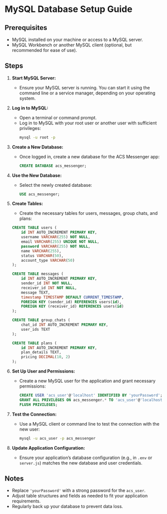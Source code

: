 # MySQL Database Setup Guide

## Prerequisites

- MySQL installed on your machine or access to a MySQL server.
- MySQL Workbench or another MySQL client (optional, but recommended for ease of use).

## Steps

1. **Start MySQL Server:**
   - Ensure your MySQL server is running. You can start it using the command line or a service manager, depending on your operating system.

2. **Log in to MySQL:**
   - Open a terminal or command prompt.
   - Log in to MySQL with your root user or another user with sufficient privileges:
     ```bash
     mysql -u root -p
     ```

3. **Create a New Database:**
   - Once logged in, create a new database for the ACS Messenger app:
     ```sql
     CREATE DATABASE acs_messenger;
     ```

4. **Use the New Database:**
   - Select the newly created database:
     ```sql
     USE acs_messenger;
     ```

5. **Create Tables:**
   - Create the necessary tables for users, messages, group chats, and plans:

   ```sql
   CREATE TABLE users (
       id INT AUTO_INCREMENT PRIMARY KEY,
       username VARCHAR(255) NOT NULL,
       email VARCHAR(255) UNIQUE NOT NULL,
       password VARCHAR(255) NOT NULL,
       name VARCHAR(255),
       status VARCHAR(50),
       account_type VARCHAR(50)
   );

   CREATE TABLE messages (
       id INT AUTO_INCREMENT PRIMARY KEY,
       sender_id INT NOT NULL,
       receiver_id INT NOT NULL,
       message TEXT,
       timestamp TIMESTAMP DEFAULT CURRENT_TIMESTAMP,
       FOREIGN KEY (sender_id) REFERENCES users(id),
       FOREIGN KEY (receiver_id) REFERENCES users(id)
   );

   CREATE TABLE group_chats (
       chat_id INT AUTO_INCREMENT PRIMARY KEY,
       user_ids TEXT
   );

   CREATE TABLE plans (
       id INT AUTO_INCREMENT PRIMARY KEY,
       plan_details TEXT,
       pricing DECIMAL(10, 2)
   );
   ```

6. **Set Up User and Permissions:**
   - Create a new MySQL user for the application and grant necessary permissions:
     ```sql
     CREATE USER 'acs_user'@'localhost' IDENTIFIED BY 'yourPassword';
     GRANT ALL PRIVILEGES ON acs_messenger.* TO 'acs_user'@'localhost';
     FLUSH PRIVILEGES;
     ```

7. **Test the Connection:**
   - Use a MySQL client or command line to test the connection with the new user:
     ```bash
     mysql -u acs_user -p acs_messenger
     ```

8. **Update Application Configuration:**
   - Ensure your application’s database configuration (e.g., in `.env` or `server.js`) matches the new database and user credentials.

## Notes

- Replace `'yourPassword'` with a strong password for the `acs_user`.
- Adjust table structures and fields as needed to fit your application requirements.
- Regularly back up your database to prevent data loss. 